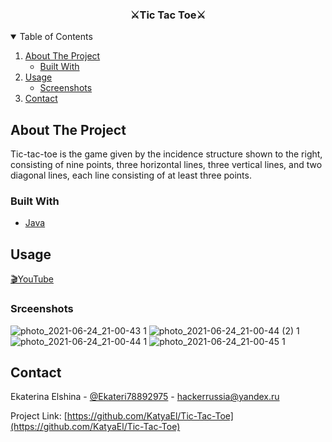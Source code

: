 
<!-- PROJECT LOGO -->
<p>
  <h3 align="center">⚔Tic Tac Toe⚔</h3>
</p>



<!-- TABLE OF CONTENTS -->
<details open="open">
  <summary>Table of Contents</summary>
  <ol>
    <li>
      <a href="#about-the-project">About The Project</a>
      <ul>
        <li><a href="#built-with">Built With</a></li>
      </ul>
    </li>
    <li>
      <a href="#usage">Usage</a>
      <ul>
        <li><a href="#srceenshots">Screenshots</a></li>
      </ul>
    </li>
    <li><a href="#contact">Contact</a></li>
  </ol>
</details>



<!-- ABOUT THE PROJECT -->
## About The Project

Tic-tac-toe is the game given by the incidence structure shown to the right, consisting of nine points, three horizontal lines, three vertical lines, and two diagonal lines, each line consisting of at least three points.


### Built With

* [Java](https://www.java.com/)


<!-- USAGE EXAMPLES -->
## Usage

[🎬YouTube](https://www.youtube.com/watch?v=H1Gf4L0O-8A)

### Srceenshots
![photo_2021-06-24_21-00-43 1](https://user-images.githubusercontent.com/55324828/123301877-8ec21880-d535-11eb-8939-4cbb3a065195.png) ![photo_2021-06-24_21-00-44 (2) 1](https://user-images.githubusercontent.com/55324828/123301891-91bd0900-d535-11eb-9fbf-e2c23f435e1a.png) ![photo_2021-06-24_21-00-44 1](https://user-images.githubusercontent.com/55324828/123301906-941f6300-d535-11eb-831f-26f80c2b82fa.png) ![photo_2021-06-24_21-00-45 1](https://user-images.githubusercontent.com/55324828/123301909-941f6300-d535-11eb-818d-64eeb991fee5.png)


<!-- CONTACT -->
## Contact

Ekaterina Elshina - [@Ekateri78892975](https://twitter.com/Ekateri78892975) - hackerrussia@yandex.ru

Project Link: [https://github.com/KatyaEl/Tic-Tac-Toe](https://github.com/KatyaEl/Tic-Tac-Toe)


